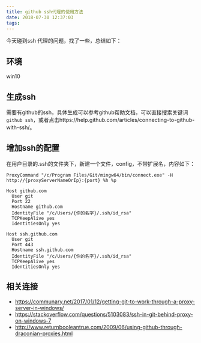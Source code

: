 ```yaml
---
title: github ssh代理的使用方法
date: 2018-07-30 12:37:03
tags:
---
```



今天碰到ssh 代理的问题，找了一些，总结如下：

## 环境
win10




## 生成ssh
需要有github的ssh，具体生成可以参考github帮助文档，可以直接搜索关键词`github ssh`，或者点击https://help.github.com/articles/connecting-to-github-with-ssh/。


## 增加ssh的配置
在用户目录的.ssh的文件夹下，新建一个文件，config，不带扩展名，内容如下：

```
ProxyCommand "/c/Program Files/Git/mingw64/bin/connect.exe" -H http://{proxyServerNameOrIp}:{port} %h %p

Host github.com
  User git
  Port 22
  Hostname github.com
  IdentityFile "/c/Users/{你的名字}/.ssh/id_rsa"
  TCPKeepAlive yes
  IdentitiesOnly yes

Host ssh.github.com
  User git
  Port 443
  Hostname ssh.github.com
  IdentityFile "/c/Users/{你的名字}/.ssh/id_rsa"
  TCPKeepAlive yes
  IdentitiesOnly yes
```

## 相关连接
- https://communary.net/2017/01/12/getting-git-to-work-through-a-proxy-server-in-windows/
- https://stackoverflow.com/questions/5103083/ssh-in-git-behind-proxy-on-windows-7
- http://www.returnbooleantrue.com/2009/06/using-github-through-draconian-proxies.html